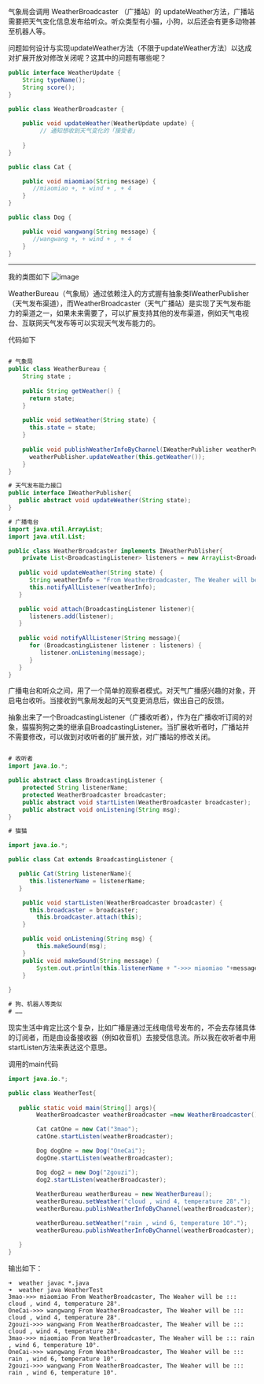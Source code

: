 气象局会调用 WeatherBroadcaster （广播站）的 updateWeather方法，广播站需要把天气变化信息发布给听众。听众类型有小猫，小狗，以后还会有更多动物甚至机器人等。

问题如何设计与实现updateWeather方法（不限于updateWeather方法）以达成对扩展开放对修改关闭呢？这其中的问题有哪些呢？

``` java
public interface WeatherUpdate {
   	String typeName();
   	String score();
}

public class WeatherBroadcaster {
	
	public void updateWeather(WeatherUpdate update) {
	     // 通知想收到天气变化的「接受者」
         
	}
}

public class Cat {

    public void miaomiao(String message) {
       //miaomiao +, + wind + , + 4 
    }	
}

public class Dog {

    public void wangwang(String message) {
       //wangwang +, + wind + , + 4
    }	
}
```
------------------------------------------------------------------------------

我的类图如下
![image](http://note.youdao.com/yws/res/41859/ABDDDFE337584F5A827E9255B17D9A6B)

WeatherBureau（气象局）通过依赖注入的方式握有抽象类IWeatherPublisher（天气发布渠道），而WeatherBroadcaster（天气广播站）是实现了天气发布能力的渠道之一，如果未来需要了，可以扩展支持其他的发布渠道，例如天气电视台、互联网天气发布等可以实现天气发布能力的。

代码如下

``` java

# 气象局
public class WeatherBureau {
    String state ;
    
    public String getWeather() {
      return state;
    }
    
    public void setWeather(String state) {
      this.state = state;
    }
    
    public void publishWeatherInfoByChannel(IWeatherPublisher weatherPublisher) {
      weatherPublisher.updateWeather(this.getWeather());
    }
}

# 天气发布能力接口
public interface IWeatherPublisher{
   public abstract void updateWeather(String state);
}

# 广播电台
import java.util.ArrayList;
import java.util.List;

public class WeatherBroadcaster implements IWeatherPublisher{
	private List<BroadcastingListener> listeners = new ArrayList<BroadcastingListener>();
 
   public void updateWeather(String state) {
	  String weatherInfo = "From WeatherBroadcaster, The Weaher will be ::: " + state;
      this.notifyAllListener(weatherInfo);
   }

   public void attach(BroadcastingListener listener){
      listeners.add(listener);      
   }
 
   public void notifyAllListener(String message){
      for (BroadcastingListener listener : listeners) {
         listener.onListening(message);
      }
   }  
}

```

广播电台和听众之间，用了一个简单的观察者模式。对天气广播感兴趣的对象，开启电台收听。当接收到气象局发起的天气变更消息后，做出自己的反馈。

抽象出来了一个BroadcastingListener（广播收听者），作为在广播收听订阅的对象，猫猫狗狗之类的继承自BroadcastingListener。当扩展收听者时，广播站并不需要修改，可以做到对收听者的扩展开放，对广播站的修改关闭。

``` java

# 收听者
import java.io.*;

public abstract class BroadcastingListener {
	protected String listenerName;
   	protected WeatherBroadcaster broadcaster;
   	public abstract void startListen(WeatherBroadcaster broadcaster);
   	public abstract void onListening(String msg);
}

# 猫猫

import java.io.*;

public class Cat extends BroadcastingListener {

   public Cat(String listenerName){
      this.listenerName = listenerName;
   }

   	public void startListen(WeatherBroadcaster broadcaster) {
      this.broadcaster = broadcaster;
		this.broadcaster.attach(this);
    }

	public void onListening(String msg) {
		this.makeSound(msg);
    }
    public void makeSound(String message) {
		System.out.println(this.listenerName + "->>> miaomiao "+message);
    }
	
}

# 狗、机器人等类似
# ……

```

现实生活中肯定比这个复杂，比如广播是通过无线电信号发布的，不会去存储具体的订阅者，而是由设备接收器（例如收音机）去接受信息流。所以我在收听者中用startListen方法来表达这个意思。

调用的main代码
``` java
import java.io.*;

public class WeatherTest{
 
   public static void main(String[] args){
		WeatherBroadcaster weatherBroadcaster =new WeatherBroadcaster();

		Cat catOne = new Cat("3mao");
		catOne.startListen(weatherBroadcaster);

		Dog dogOne = new Dog("OneCai");
		dogOne.startListen(weatherBroadcaster);

		Dog dog2 = new Dog("2gouzi");
		dog2.startListen(weatherBroadcaster);
		
		WeatherBureau weatherBureau = new WeatherBureau();
		weatherBureau.setWeather("cloud , wind 4, temperature 28°.");
		weatherBureau.publishWeatherInfoByChannel(weatherBroadcaster);

		weatherBureau.setWeather("rain , wind 6, temperature 10°.");
		weatherBureau.publishWeatherInfoByChannel(weatherBroadcaster);

   }
}

```

输出如下：
``` shell
➜  weather javac *.java
➜  weather java WeatherTest
3mao->>> miaomiao From WeatherBroadcaster, The Weaher will be ::: cloud , wind 4, temperature 28°.
OneCai->>> wangwang From WeatherBroadcaster, The Weaher will be ::: cloud , wind 4, temperature 28°.
2gouzi->>> wangwang From WeatherBroadcaster, The Weaher will be ::: cloud , wind 4, temperature 28°.
3mao->>> miaomiao From WeatherBroadcaster, The Weaher will be ::: rain , wind 6, temperature 10°.
OneCai->>> wangwang From WeatherBroadcaster, The Weaher will be ::: rain , wind 6, temperature 10°.
2gouzi->>> wangwang From WeatherBroadcaster, The Weaher will be ::: rain , wind 6, temperature 10°.
```

